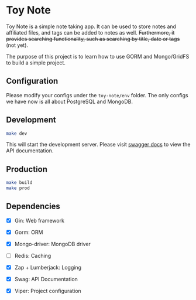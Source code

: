 # Toy Note

Toy Note is a simple note taking app. It can be used to store notes and affiliated files, and tags can be added to notes as well. ~~Furthermore, it provides searching functionality, such as searching by title, date or tags~~ (not yet).

The purpose of this project is to learn how to use GORM and Mongo/GridFS to build a simple project.

## Configuration

Please modify your configs under the `toy-note/env` folder. The only configs we have now is all about PostgreSQL and MongoDB.

## Development

```bash
make dev
```

This will start the development server. Please visit [swagger docs](http://localhost:8080/docs/index.html) to view the API documentation.

## Production

```bash
make build
make prod
```

## Dependencies

- [x] Gin: Web framework

- [x] Gorm: ORM

- [x] Mongo-driver: MongoDB driver

- [ ] Redis: Caching

- [x] Zap + Lumberjack: Logging

- [x] Swag: API Documentation

- [x] Viper: Project configuration
